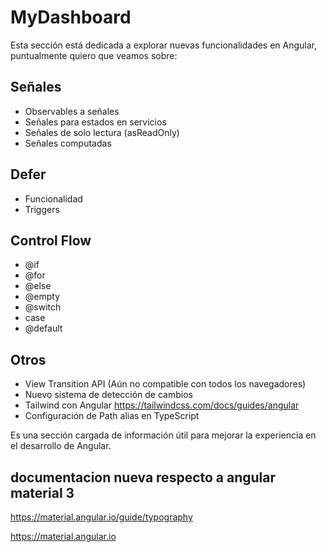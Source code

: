 # MyDashboard

Esta sección está dedicada a explorar nuevas funcionalidades en Angular, puntualmente quiero que veamos sobre:

## Señales

- Observables a señales
- Señales para estados en servicios
- Señales de solo lectura (asReadOnly)
- Señales computadas

## Defer

- Funcionalidad
- Triggers

## Control Flow

- @if
- @for
- @else
- @empty
- @switch
- case
- @default

## Otros
- View Transition API (Aún no compatible con todos los navegadores)
- Nuevo sistema de detección de cambios
- Tailwind con Angular https://tailwindcss.com/docs/guides/angular
- Configuración de Path alias en TypeScript


Es una sección cargada de información útil para mejorar la experiencia en el desarrollo de Angular.

## documentacion nueva respecto a angular material 3

https://material.angular.io/guide/typography

https://material.angular.io
